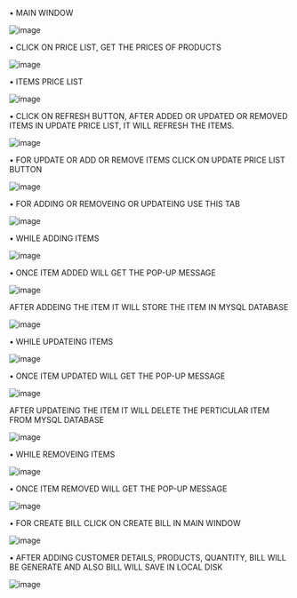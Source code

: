 •	MAIN WINDOW

![image](https://github.com/user-attachments/assets/1b40118d-d778-4b51-914f-136c822fa521)

•	CLICK ON PRICE LIST, GET THE PRICES OF PRODUCTS

![image](https://github.com/user-attachments/assets/6fd271a1-dc2b-415a-965e-b2a38d1b2c54)

•	ITEMS PRICE LIST

![image](https://github.com/user-attachments/assets/cc2d494f-8cd2-49f1-bc85-942116b538ea)

•	CLICK ON REFRESH BUTTON, AFTER ADDED OR UPDATED OR REMOVED ITEMS IN UPDATE PRICE LIST, IT WILL REFRESH THE ITEMS.

![image](https://github.com/user-attachments/assets/bf520444-e63e-42bf-b95d-4a4f00ad67d9)

•	FOR UPDATE OR ADD OR REMOVE ITEMS CLICK ON UPDATE PRICE LIST BUTTON

![image](https://github.com/user-attachments/assets/c324f176-cbdc-4138-a16e-bdb55aa3f5a7)

•	FOR ADDING OR REMOVEING OR UPDATEING USE THIS TAB

![image](https://github.com/user-attachments/assets/28d75442-cdcf-43f3-86c7-38480e6ec8e1)

•	WHILE ADDING ITEMS

![image](https://github.com/user-attachments/assets/368c7d15-9d0b-49c1-864e-6db8a8a968e3)

•	ONCE ITEM ADDED WILL GET THE POP-UP MESSAGE

![image](https://github.com/user-attachments/assets/ac0c1052-38ad-48ae-b9ce-2129bd318cbe)

AFTER ADDEING THE ITEM IT WILL STORE THE ITEM IN MYSQL DATABASE

![image](https://github.com/user-attachments/assets/42b4edd0-25d9-40a3-99a5-c017cb99900e)

•	WHILE UPDATEING ITEMS

![image](https://github.com/user-attachments/assets/ce5e78da-0d96-45ec-b354-9b046e0b363c)

•	ONCE ITEM UPDATED WILL GET THE POP-UP MESSAGE

![image](https://github.com/user-attachments/assets/777e23d9-5d29-4474-a69f-b908434fe2e3)

AFTER UPDATEING THE ITEM IT WILL DELETE THE PERTICULAR ITEM FROM MYSQL DATABASE

![image](https://github.com/user-attachments/assets/dcb73fe2-2c03-4081-a7c0-22d7e452f7fc)

•	WHILE REMOVEING ITEMS

![image](https://github.com/user-attachments/assets/4af9dc2e-d752-46b2-a429-b71437c50a31)

•	ONCE ITEM REMOVED WILL GET THE POP-UP MESSAGE

![image](https://github.com/user-attachments/assets/9044290e-4189-4e83-be7e-f18c820734b6)

•	FOR CREATE BILL CLICK ON CREATE BILL IN MAIN WINDOW

![image](https://github.com/user-attachments/assets/63966a32-4333-4600-bc83-4d65acd50e5e)

•	AFTER ADDING CUSTOMER DETAILS, PRODUCTS, QUANTITY, BILL WILL BE GENERATE AND ALSO BILL WILL SAVE IN LOCAL DISK

![image](https://github.com/user-attachments/assets/4691ee36-5dc6-4dbe-8b0f-b5e5f1dba46e)




















